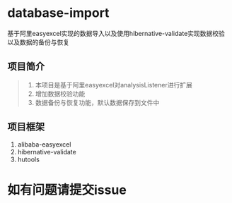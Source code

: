 # database-import
基于阿里easyexcel实现的数据导入以及使用hibernative-validate实现数据校验以及数据的备份与恢复
## 项目简介
> 1. 本项目是基于阿里easyexcel对analysisListener进行扩展
> 2. 增加数据校验功能
> 3. 数据备份与恢复功能，默认数据保存到文件中
## 项目框架
 1. alibaba-easyexcel
 2. hibernative-validate
 4. hutools
# 如有问题请提交issue

